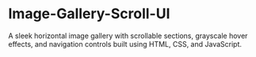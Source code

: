 # Image-Gallery-Scroll-UI
A sleek horizontal image gallery with scrollable sections, grayscale hover effects, and navigation controls built using HTML, CSS, and JavaScript.
